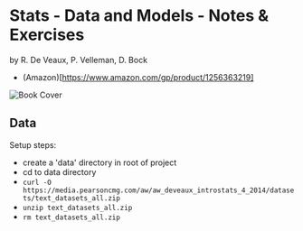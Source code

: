 # Stats - Data and Models - Notes & Exercises

by R. De Veaux, P. Velleman, D. Bock

* (Amazon)[https://www.amazon.com/gp/product/1256363219]

![Book Cover](https://images-na.ssl-images-amazon.com/images/I/41DBW8Y-gOL._SX320_BO1,204,203,200_.jpg "Stats: Data and Models")

## Data

Setup steps:

* create a 'data' directory in root of project
* cd to data directory
* `curl -O https://media.pearsoncmg.com/aw/aw_deveaux_introstats_4_2014/datasets/text_datasets_all.zip`
* `unzip text_datasets_all.zip`
* `rm text_datasets_all.zip`
